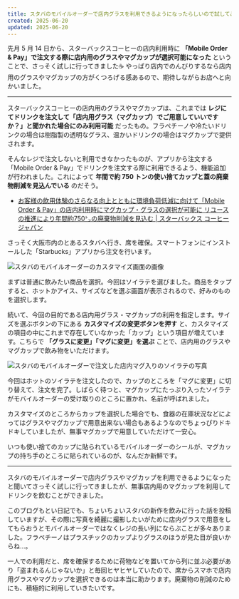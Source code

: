 ```yaml
---
title: スタバのモバイルオーダーで店内グラスを利用できるようになったらしいので試してみた
created: 2025-06-20
updated: 2025-06-20
---
```


先月 5 月 14 日から、スターバックスコーヒーの店内利用時に **「Mobile Order & Pay」で注文する際に店内用のグラスやマグカップが選択可能になった** ということで、さっそく試しに行ってきました☕️ やっぱり店内でのんびりするなら店内用のグラスやマグカップの方がくつろげる感あるので、期待しながらお店へと向かいました。

---

スターバックスコーヒーの店内用のグラスやマグカップは、これまでは **レジにてドリンクを注文して「店内用グラス（マグカップ）でご用意していいですか？」と聞かれた場合にのみ利用可能** だったもの。フラペチーノや冷たいドリンクの場合は樹脂製の透明なグラス、温かいドリンクの場合はマグカップで提供されます。

そんなレジで注文しないと利用できなかったものが、アプリから注文する「Mobile Order & Pay」でドリンクを注文する際に利用できるよう、機能追加が行われました。これによって **年間で約 750 トンの使い捨てカップと蓋の廃棄物削減を見込んでいる** のだそう。

- [お客様の飲用体験のさらなる向上とともに環境負荷低減に向けて「Mobile Order & Pay」の店内利用時にマグカップ・グラスの選択が可能に リユースの推進により年間約750㌧の廃棄物削減を見込む | スターバックス コーヒー ジャパン](https://www.starbucks.co.jp/press_release/pr2025-5518.php)

さっそく大阪市内のとあるスタバへ行き、席を確保。スマートフォンにインストールした「Starbucks」アプリから注文を行います。

![スタバのモバイルオーダーのカスタマイズ画面の画像](227a6a64-e39c-410e-8268-7c9811364700)

まずは普通に飲みたい商品を選択。今回はソイラテを選びました。商品をタップすると、ホットかアイス、サイズなどを選ぶ画面が表示されるので、好みのものを選択します。

続いて、今回の目的である店内用グラス・マグカップの利用を指定します。サイズを選ぶボタンの下にある **カスタマイズの変更ボタンを押す** と、カスタマイズの項目の中にこれまで存在していなかった「カップ」という項目が増えています。こちらで **「グラスに変更」「マグに変更」を選ぶ** ことで、店内用のグラスやマグカップで飲み物をいただけます。

![スタバのモバイルオーダーで注文した店内マグ入りのソイラテの写真](2bddf2e2-fad1-48a5-d2de-4fde53c27800)

今回はホットのソイラテを注文したので、カップのところを「マグに変更」に切り替えて、注文を完了。しばらく待つと、マグカップにたっぷり入ったソイラテがモバイルオーダーの受け取りのところに置かれ、名前が呼ばれました。

カスタマイズのところからカップを選択した場合でも、食器の在庫状況などによってはグラスやマグカップで用意出来ない場合もあるようなのでちょっぴりドキドキしていましたが、無事マグカップで用意していただけて一安心。

いつも使い捨てのカップに貼られているモバイルオーダーのシールが、マグカップの持ち手のところに貼られているのが、なんだか新鮮です。

---

スタバのモバイルオーダーで店内グラスやマグカップを利用できるようになったと聞いてさっそく試しに行ってきましたが、無事店内用のマグカップを利用してドリンクを飲むことができました。

このブログもとい日記でも、ちょいちょいスタバの新作を飲みに行った話を投稿していますが、その際に写真を綺麗に撮影したいがために店内グラスで用意をしてもらおうとモバイルオーダーではなくレジの長い列にならぶことが多々ありました。フラペチーノはプラスチックのカップよりグラスのほうが見た目が良いからね…。

一人での利用だと、席を確保するために荷物などを置いてから列に並ぶ必要があり「盗まれるんじゃないか」と毎回ヒヤヒヤしていたので、席からスマホで店内用グラスやマグカップを選択できるのは本当に助かります。廃棄物の削減のためにも、積極的に利用していきたいです。
